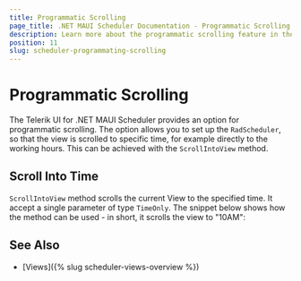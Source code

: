 ```yaml
---
title: Programmatic Scrolling
page_title: .NET MAUI Scheduler Documentation - Programmatic Scrolling
description: Learn more about the programmatic scrolling feature in the Telerik UI for .NET MAUI Scheduler control.
position: 11
slug: scheduler-programmating-scrolling 
---
```


# Programmatic Scrolling

The Telerik UI for .NET MAUI Scheduler provides an option for programmatic scrolling. The option allows you to set up the `RadScheduler`, so that the view is scrolled to specific time, for example directly to the working hours. This can be achieved with the `ScrollIntoView` method. 

## Scroll Into Time

`ScrollIntoView` method scrolls the current View to the specified time. It accept a single parameter of type `TimeOnly`. The snippet below shows how the method can be used - in short, it scrolls the view to "10AM":

 <snippet id='scheduler-scrolltotime-code' />

## See Also

 - [Views]({% slug scheduler-views-overview %})